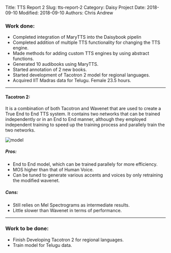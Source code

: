 Title: TTS Report 2
Slug: tts-report-2
Category: Daisy Project
Date: 2018-09-10
Modified: 2018-09-10
Authors: Chris Andrew

### Work done:
- Completed integration of MaryTTS into the Daisybook pipelin
- Completed addition of multiple TTS functionality for changing the TTS engine.
- Made methods for adding custom TTS engines by using abstract functions.
- Generated 10 audibooks using MaryTTS.
- Started annotation of 2 new books.
- Started development of Tacotron 2 model for regional languages.
- Acquired IIT Madras data for Telugu. Female 23.5 hours.

----

#### Tacotron 2:
It is a combination of both Tacotron and Wavenet that are used to create a True End to End TTS system. It contains two networks that can be trained independently or in an End to End manner, although they employed independent training to speed up the training process and parallely train the two networks.

![model]({filename}/images/image2.png)

##### Pros:
- End to End model, which can be trained parallely for more efficiency.
- MOS higher than that of Human Voice.
- Can be tuned to generate various accents and voices by only retraining the modified wavenet.
##### Cons:
- Still relies on Mel Spectrograms as intermediate results.
- Little slower than Wavenet in terms of performance.

----

### Work to be done:
- Finish Developing Tacotron 2 for regional languages.
- Train model for Telugu data.
